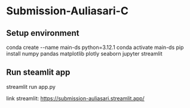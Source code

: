 # Submission-Auliasari-C
## Setup environment
conda create --name main-ds python=3.12.1
conda activate main-ds
pip install numpy pandas matplotlib plotly seaborn jupyter streamlit
## Run steamlit app
streamlit run app.py

link streamlit: https://submission-auliasari.streamlit.app/
